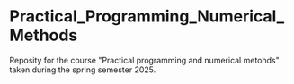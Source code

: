# Practical_Programming_Numerical_Methods
Reposity for the course "Practical programming and numerical metohds" taken during the spring semester 2025.
